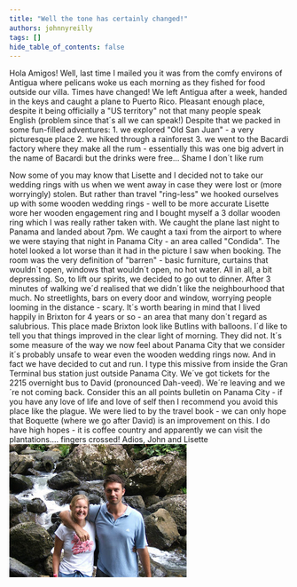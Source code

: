 ```yaml
---
title: "Well the tone has certainly changed!"
authors: johnnyreilly
tags: []
hide_table_of_contents: false
---
```

Hola Amigos! Well, last time I mailed you it was from the comfy environs of Antigua where pelicans woke us each morning as they fished for food outside our villa. Times have changed! We left Antigua after a week, handed in the keys and caught a plane to Puerto Rico. Pleasant enough place, despite it being officially a "US territory" not that many people speak English (problem since that´s all we can speak!) Despite that we packed in some fun-filled adventures: 1. we explored "Old San Juan" - a very picturesque place
2. we hiked through a rainforest
3. we went to the Bacardi factory where they make all the rum - essentially this was one big advert in the name of Bacardi but the drinks were free... Shame I don´t like rum

<!-- -->

 Now some of you may know that Lisette and I decided not to take our wedding rings with us when we went away in case they were lost or (more worryingly) stolen. But rather than travel "ring-less" we hooked ourselves up with some wooden wedding rings - well to be more accurate Lisette wore her wooden engagement ring and I bought myself a 3 dollar wooden ring which I was really rather taken with. We caught the plane last night to Panama and landed about 7pm. We caught a taxi from the airport to where we were staying that night in Panama City - an area called "Condida". The hotel looked a lot worse than it had in the picture I saw when booking. The room was the very definition of "barren" - basic furniture, curtains that wouldn´t open, windows that wouldn´t open, no hot water. All in all, a bit depressing. So, to lift our spirits, we decided to go out to dinner. After 3 minutes of walking we´d realised that we didn´t like the neighbourhood that much. No streetlights, bars on every door and window, worrying people looming in the distance - scary. It´s worth bearing in mind that I lived happily in Brixton for 4 years or so - an area that many don´t regard as salubrious. This place made Brixton look like Butlins with balloons. I´d like to tell you that things improved in the clear light of morning. They did not. It´s some measure of the way we now feel about Panama City that we consider it´s probably unsafe to wear even the wooden wedding rings now. And in fact we have decided to cut and run. I type this missive from inside the Gran Terminal bus station just outside Panama City. We´ve got tickets for the 2215 overnight bus to David (pronounced Dah-veed). We´re leaving and we´re not coming back. Consider this an all points bulletin on Panama City - if you have any love of life and love of self then I recommend you avoid this place like the plague. We were lied to by the travel book - we can only hope that Boquette (where we go after David) is an improvement on this. I do have high hopes - it is coffee country and apparently we can visit the plantations.... fingers crossed! Adios, John and Lisette ![](hon2peut4.jpg)


